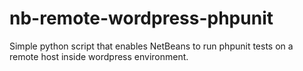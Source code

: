 # nb-remote-wordpress-phpunit
Simple python script that enables NetBeans to run phpunit tests on a remote host inside wordpress environment.
